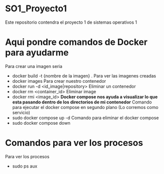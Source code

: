 # SO1_Proyecto1
Este repositorio contendra el proyecto 1 de sistemas operativos 1


# Aqui pondre comandos de Docker para ayudarme
Para crear una imagen seria
- docker build -t {nombre de la imagen} .
Para ver las imagenes creadas
- docker images
Para crear nuestro contenedor
- docker run -d <id_image|repository>
Eliminar un contenedor
- docker rm <container_id>
Eliminar image
- docker rmi <image_id>
**Docker compose nos ayuda a visualizar lo que esta pasando dentro de los directorios de mi contenedor**
Comando para ejecutar el docker compose en segundo plano (Lo corremos como servicio)
- sudo docker compose up -d
Comando para eliminar el docker compose
- sudo docker compose down


# Comandos para ver los procesos
Para ver los procesos
- sudo ps aux